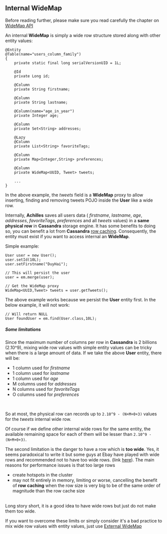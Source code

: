 ## Internal WideMap

 Before reading further, please make sure you read carefully the chapter on [WideMap API][wideMapAPI]

 An internal **WideMap** is simply a wide row structure stored along with other entity values:

	@Entity
	@Table(name="users_column_family")
	{
		private static final long serialVersionUID = 1L;

		@Id
		private Long id;

		@Column
		private String firstname;

		@Column
		private String lastname;
		
		@Column(name="age_in_year")
		private Integer age;
		
		@Column
		private Set<String> addresses;
		
		@Lazy
		@Column
		private List<String> favoriteTags;
		
		@Column
		private Map<Integer,String> preferences;
		
		@Column
		private WideMap<UUID, Tweet> tweets; 
		
		...
	}
	
 In the above example, the *tweets* field is a **WideMap** proxy to allow inserting, finding and removing tweets POJO inside 
 the **User** like a wide row.


 Internally, **Achilles** saves all users data ( _firstname_, *lastname*, *age*, *addresses*, *favoriteTags*, *preferences* and all
 *tweets* values) in a **same physical row** in **Cassandra** storage engine. It has some benefits to doing so, you can benefit a lot
 from **Cassandra** [row caching][rowCaching]. Consequently, the entity must exist if you want to access internal an **WideMap**.
 
 
 Simple example:
 
	User user = new User();
	user.setId(10L);
	user.setFirstname("DuyHai");
	
	// This will persist the user
	user = em.merge(user);
 
	// Get the WideMap proxy
	WideMap<UUID,Tweet> tweets = user.getTweets();
 
 
  The above example works because we persist the **User** entity first. In the below example, it will not work:

	// Will return NULL
	User foundUser = em.find(User.class,10L);
 
  
##### Some limitations
  
 Since the maximum number of columns per row in **Cassandra** is  2 billions (2.10^9), mixing wide row values with simple entity 
 values can be tricky when there is a large amount of data. If we take the above **User** entity, there will be:
 
 * 1 column used for *firstname*
 * 1 column used for *lastname*
 * 1 column used for *age*
 * M columns used for *addresses*
 * N columns used for *favoriteTags*
 * O columns used for *preferences*
 <br/>

So at most, the physical row can records up to `2.10^9 - (N+M+0+3)` values for the *tweets* internal wide row.

 Of course if we define other internal wide rows for the same entity, the available remaining space for each of them will be lesser
 than `2.10^9 - (N+M+0+3)`.
 
 The second limitation is the danger to have a row which is **too wide**. Yes, it seems paradoxical to write it but some guys at Ebay 
 have played with wide rows and recommended not to have too wide rows. (link [here][eBayBlog]). The main reasons for performance 
 issues is that too large rows 


 - create hotspots in the cluster
 - may not fit entirely in memory, limiting or worse, cancelling the benefit of **row caching** when the row size is very big to be
 of the same order of magnitude than the row cache size

<br/> 
 Long story short, it is a good idea to have wide rows but just do not make them too wide.
 
 If you want to overcome these limits or simply consider it's a bad practice to mix wide row values with entity values, just use
 [External WideMap][externalWideMap]

 
 
[quickTuto]: /doanduyhai/achilles/tree/master/documentation/quickTuto.markdown	
[annotations]: /doanduyhai/achilles/tree/master/documentation/annotations.markdown
[emOperations]: /doanduyhai/achilles/tree/master/documentation/emOperations.markdown
[collectionsAndMaps]: /doanduyhai/achilles/tree/master/documentation/collectionsAndMaps.markdown
[dirtyCheck]: /doanduyhai/achilles/tree/master/documentation/dirtyCheck.markdown
[wideMapAPI]: /doanduyhai/achilles/tree/master/documentation/wideMapAPI.markdown
[internalWideMap]: /doanduyhai/achilles/tree/master/documentation/internalWideMap.markdown
[externalWideMap]: /doanduyhai/achilles/tree/master/documentation/externalWideMap.markdown
[cfDirectMapping]: /doanduyhai/achilles/tree/master/documentation/cfDirectMapping.markdown
[multiComponentKey]: /doanduyhai/achilles/tree/master/documentation/multiComponentKey.markdown
[joinColumns]: /doanduyhai/achilles/tree/master/documentation/joinColumns.markdown
[manualCFCreation]:  /doanduyhai/achilles/tree/master/documentation/manualCFCreation.markdown
[perf]: /doanduyhai/achilles/tree/master/documentation/perf.markdown  	
[rowCaching]: http://www.datastax.com/dev/blog/maximizing-cache-benefit-with-cassandra
[eBayBlog]: http://www.ebaytechblog.com/2012/08/14/cassandra-data-modeling-best-practices-part-2/
